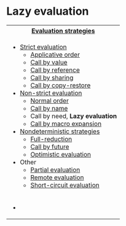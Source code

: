 # Lazy evaluation

<div><div><table>
<tbody><tr>
<th><a href="/web/20130116175129/http://en.wikipedia.org/wiki/Evaluation_strategy">Evaluation strategies</a></th>
</tr>
<tr>
<td>
<ul>
<li><a href="/web/20130116175129/http://en.wikipedia.org/wiki/Strict_evaluation">Strict evaluation</a>
<ul>
<li><a href="/web/20130116175129/http://en.wikipedia.org/wiki/Applicative_order">Applicative order</a></li>
<li><a href="/web/20130116175129/http://en.wikipedia.org/wiki/Call_by_value">Call by value</a></li>
<li><a href="/web/20130116175129/http://en.wikipedia.org/wiki/Call_by_reference">Call by reference</a></li>
<li><a href="/web/20130116175129/http://en.wikipedia.org/wiki/Call_by_sharing">Call by sharing</a></li>
<li><a href="/web/20130116175129/http://en.wikipedia.org/w/index.php?title=Call_by_copy-restore&amp;action=edit&amp;redlink=1">Call by copy-restore</a></li>
</ul>
</li>
<li><a href="/web/20130116175129/http://en.wikipedia.org/wiki/Non-strict_evaluation">Non-strict evaluation</a>
<ul>
<li><a href="/web/20130116175129/http://en.wikipedia.org/wiki/Evaluation_strategy#Normal_order">Normal order</a></li>
<li><a href="/web/20130116175129/http://en.wikipedia.org/wiki/Call_by_name">Call by name</a></li>
<li>Call by need, <strong>Lazy evaluation</strong></li>
<li><a href="/web/20130116175129/http://en.wikipedia.org/w/index.php?title=Call_by_macro_expansion&amp;action=edit&amp;redlink=1">Call by macro expansion</a></li>
</ul>
</li>
<li><a href="/web/20130116175129/http://en.wikipedia.org/w/index.php?title=Nondeterministic_strategies&amp;action=edit&amp;redlink=1">Nondeterministic strategies</a>
<ul>
<li><a href="/web/20130116175129/http://en.wikipedia.org/w/index.php?title=Full-reduction&amp;action=edit&amp;redlink=1">Full-reduction</a></li>
<li><a href="/web/20130116175129/http://en.wikipedia.org/w/index.php?title=Call_by_future&amp;action=edit&amp;redlink=1">Call by future</a></li>
<li><a href="/web/20130116175129/http://en.wikipedia.org/w/index.php?title=Optimistic_evaluation&amp;action=edit&amp;redlink=1">Optimistic evaluation</a></li>
</ul>
</li>
<li>Other
<ul>
<li><a href="/web/20130116175129/http://en.wikipedia.org/wiki/Partial_evaluation">Partial evaluation</a></li>
<li><a href="/web/20130116175129/http://en.wikipedia.org/wiki/Remote_evaluation">Remote evaluation</a></li>
<li><a href="/web/20130116175129/http://en.wikipedia.org/wiki/Short-circuit_evaluation">Short-circuit evaluation</a></li>
</ul>
</li>
</ul>
</td>
</tr>
<tr>
<td>
<div>
<ul>
<li><a href="/web/201301

